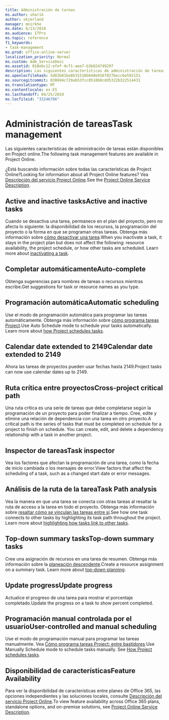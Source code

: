 ```yaml
---
title: Administración de tareas
ms.author: sharik
author: skjerland
manager: mnirkhe
ms.date: 6/13/2018
ms.audience: ITPro
ms.topic: reference
f1_keywords:
- task-management
ms.prod: office-online-server
localization_priority: Normal
ms.custom: Adm_ServiceDesc
ms.assetid: 018ebc12-efef-4cf1-aee7-b3b024749297
description: Las siguientes características de administración de tareas están disponibles en Project online.
ms.openlocfilehash: 5d83b81be8b31518b640e016f827becc6e592151
ms.sourcegitcommit: 830694c729ab53fcc8518b0cdd5322b322514431
ms.translationtype: MT
ms.contentlocale: es-ES
ms.lasthandoff: 04/25/2019
ms.locfileid: "33246706"
---
```

# <a name="task-management"></a><span data-ttu-id="f18d4-103">Administración de tareas</span><span class="sxs-lookup"><span data-stu-id="f18d4-103">Task management</span></span>

<span data-ttu-id="f18d4-104">Las siguientes características de administración de tareas están disponibles en Project online.</span><span class="sxs-lookup"><span data-stu-id="f18d4-104">The following task management features are available in Project Online.</span></span>
  
<span data-ttu-id="f18d4-105">¿Está buscando información sobre todas las características de Project Online?</span><span class="sxs-lookup"><span data-stu-id="f18d4-105">Looking for information about all Project Online features?</span></span> <span data-ttu-id="f18d4-106">Vea [Descripción del servicio Project Online](project-online-service-description.md).</span><span class="sxs-lookup"><span data-stu-id="f18d4-106">See the [Project Online Service Description](project-online-service-description.md).</span></span>
  
## <a name="active-and-inactive-tasks"></a><span data-ttu-id="f18d4-107">Active and inactive tasks</span><span class="sxs-lookup"><span data-stu-id="f18d4-107">Active and inactive tasks</span></span>
<span data-ttu-id="f18d4-108"><a name="bkmk_ActiveInactiveTasks"> </a></span><span class="sxs-lookup"><span data-stu-id="f18d4-108"></span></span>

<span data-ttu-id="f18d4-p102">Cuando se desactiva una tarea, permanece en el plan del proyecto, pero no afecta lo siguiente: la disponibilidad de los recursos, la programación del proyecto o la forma en que se programan otras tareas. Obtenga más información sobre [cómo desactivar una tarea](https://go.microsoft.com/fwlink/p/?LinkId=271335).</span><span class="sxs-lookup"><span data-stu-id="f18d4-p102">When you inactivate a task, it stays in the project plan but does not affect the following: resource availability, the project schedule, or how other tasks are scheduled. Learn more about [inactivating a task](https://go.microsoft.com/fwlink/p/?LinkId=271335).</span></span>
  
## <a name="auto-complete"></a><span data-ttu-id="f18d4-111">Completar automáticamente</span><span class="sxs-lookup"><span data-stu-id="f18d4-111">Auto-complete</span></span>
<span data-ttu-id="f18d4-112"><a name="bkmk_AutoComplete"> </a></span><span class="sxs-lookup"><span data-stu-id="f18d4-112"></span></span>

<span data-ttu-id="f18d4-113">Obtenga sugerencias para nombres de tareas o recursos mientras escribe.</span><span class="sxs-lookup"><span data-stu-id="f18d4-113">Get suggestions for task or resource names as you type.</span></span> 
  
## <a name="automatic-scheduling"></a><span data-ttu-id="f18d4-114">Programación automática</span><span class="sxs-lookup"><span data-stu-id="f18d4-114">Automatic scheduling</span></span>
<span data-ttu-id="f18d4-115"><a name="bkmk_AutomaticScheduling"> </a></span><span class="sxs-lookup"><span data-stu-id="f18d4-115"></span></span>

<span data-ttu-id="f18d4-p103">Use el modo de programación automática para programar las tareas automáticamente. Obtenga más información sobre [cómo programa tareas Project](https://go.microsoft.com/fwlink/p/?LinkId=271331).</span><span class="sxs-lookup"><span data-stu-id="f18d4-p103">Use Auto Schedule mode to schedule your tasks automatically. Learn more about [how Project schedules tasks](https://go.microsoft.com/fwlink/p/?LinkId=271331).</span></span> 
  
## <a name="calendar-date-extended-to-2149"></a><span data-ttu-id="f18d4-118">Calendar date extended to 2149</span><span class="sxs-lookup"><span data-stu-id="f18d4-118">Calendar date extended to 2149</span></span>
<span data-ttu-id="f18d4-119"><a name="bkmk_Calendardatextended"> </a></span><span class="sxs-lookup"><span data-stu-id="f18d4-119"></span></span>

<span data-ttu-id="f18d4-120">Ahora las tareas de proyectos pueden usar fechas hasta 2149.</span><span class="sxs-lookup"><span data-stu-id="f18d4-120">Project tasks can now use calendar dates up to 2149.</span></span> 
  
## <a name="cross-project-critical-path"></a><span data-ttu-id="f18d4-121">Ruta crítica entre proyectos</span><span class="sxs-lookup"><span data-stu-id="f18d4-121">Cross-project critical path</span></span>
<span data-ttu-id="f18d4-122"><a name="bkmk_Cross_projectcriticalpath"> </a></span><span class="sxs-lookup"><span data-stu-id="f18d4-122"></span></span>

<span data-ttu-id="f18d4-p104">Una ruta crítica es una serie de tareas que debe completarse según la programación de un proyecto para poder finalizar a tiempo. Cree, edite y elimine una relación de dependencia con una tarea en otro proyecto.</span><span class="sxs-lookup"><span data-stu-id="f18d4-p104">A critical path is the series of tasks that must be completed on schedule for a project to finish on schedule. You can create, edit, and delete a dependency relationship with a task in another project.</span></span> 
  
## <a name="task-inspector"></a><span data-ttu-id="f18d4-125">Inspector de tareas</span><span class="sxs-lookup"><span data-stu-id="f18d4-125">Task inspector</span></span>
<span data-ttu-id="f18d4-126"><a name="bkmk_Taskinspector"> </a></span><span class="sxs-lookup"><span data-stu-id="f18d4-126"></span></span>

<span data-ttu-id="f18d4-127">Vea los factores que afectan la programación de una tarea, como la fecha de inicio cambiada o los mensajes de error.</span><span class="sxs-lookup"><span data-stu-id="f18d4-127">View factors that affect the scheduling of a task, such as a changed start date or error messages.</span></span>
  
## <a name="task-path-analysis"></a><span data-ttu-id="f18d4-128">Análisis de la ruta de la tarea</span><span class="sxs-lookup"><span data-stu-id="f18d4-128">Task Path analysis</span></span>
<span data-ttu-id="f18d4-129"><a name="bkmk_TaskPath"> </a></span><span class="sxs-lookup"><span data-stu-id="f18d4-129"></span></span>

<span data-ttu-id="f18d4-p105">Vea la manera en que una tarea se conecta con otras tareas al resaltar la ruta de acceso a la tarea en todo el proyecto. Obtenga más información sobre [resaltar cómo se vinculan las tareas entre sí](https://go.microsoft.com/fwlink/p/?LinkId=271345).</span><span class="sxs-lookup"><span data-stu-id="f18d4-p105">See how one task connects to other tasks by highlighting its task path throughout the project. Learn more about [highlighting how tasks link to other tasks](https://go.microsoft.com/fwlink/p/?LinkId=271345).</span></span>
  
## <a name="top-down-summary-tasks"></a><span data-ttu-id="f18d4-132">Top-down summary tasks</span><span class="sxs-lookup"><span data-stu-id="f18d4-132">Top-down summary tasks</span></span>
<span data-ttu-id="f18d4-133"><a name="bkmk_Topdownsummarytasks"> </a></span><span class="sxs-lookup"><span data-stu-id="f18d4-133"></span></span>

<span data-ttu-id="f18d4-p106">Cree una asignación de recursos en una tarea de resumen. Obtenga más información sobre la [planeación descendente](https://go.microsoft.com/fwlink/p/?LinkId=271333).</span><span class="sxs-lookup"><span data-stu-id="f18d4-p106">Create a resource assignment on a summary task. Learn more about [top-down planning](https://go.microsoft.com/fwlink/p/?LinkId=271333).</span></span>
  
## <a name="update-progress"></a><span data-ttu-id="f18d4-136">Update progress</span><span class="sxs-lookup"><span data-stu-id="f18d4-136">Update progress</span></span>
<span data-ttu-id="f18d4-137"><a name="bkmk_Updateprogress"> </a></span><span class="sxs-lookup"><span data-stu-id="f18d4-137"></span></span>

<span data-ttu-id="f18d4-138">Actualice el progreso de una tarea para mostrar el porcentaje completado.</span><span class="sxs-lookup"><span data-stu-id="f18d4-138">Update the progress on a task to show percent completed.</span></span>
  
## <a name="user-controlled-and-manual-scheduling"></a><span data-ttu-id="f18d4-139">Programación manual controlada por el usuario</span><span class="sxs-lookup"><span data-stu-id="f18d4-139">User-controlled and manual scheduling</span></span>
<span data-ttu-id="f18d4-140"><a name="bkmk_User_controlledManualscheduling"> </a></span><span class="sxs-lookup"><span data-stu-id="f18d4-140"></span></span>

<span data-ttu-id="f18d4-p107">Use el modo de programación manual para programar las tareas manualmente. Vea [Cómo programa tareas Project: entre bastidores](https://go.microsoft.com/fwlink/p/?LinkId=271331).</span><span class="sxs-lookup"><span data-stu-id="f18d4-p107">Use Manually Schedule mode to schedule tasks manually. See [How Project schedules tasks](https://go.microsoft.com/fwlink/p/?LinkId=271331).</span></span>
  
## <a name="feature-availability"></a><span data-ttu-id="f18d4-143">Disponibilidad de características</span><span class="sxs-lookup"><span data-stu-id="f18d4-143">Feature Availability</span></span>
<span data-ttu-id="f18d4-144"><a name="bkmk_User_controlledManualscheduling"> </a></span><span class="sxs-lookup"><span data-stu-id="f18d4-144"></span></span>

<span data-ttu-id="f18d4-145">Para ver la disponibilidad de características entre planes de Office 365, las opciones independientes y las soluciones locales, consulte [Descripción del servicio Project Online](project-online-service-description.md).</span><span class="sxs-lookup"><span data-stu-id="f18d4-145">To view feature availability across Office 365 plans, standalone options, and on-premise solutions, see [Project Online Service Description](project-online-service-description.md).</span></span>
  

